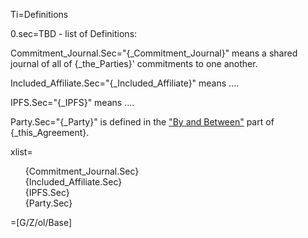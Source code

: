 Ti=Definitions

0.sec=TBD - list of Definitions:

Commitment_Journal.Sec="{_Commitment_Journal}" means a shared journal of all of {_the_Parties}' commitments to one another.

Included_Affiliate.Sec="{_Included_Affiliate}" means ....

IPFS.Sec="{_IPFS}" means ....

Party.Sec="{_Party}" is defined in the <a href="#Among.Def.sec" class="xref">"By and Between"</a> part of {_this_Agreement}.

xlist=<ul type="none"><li>{Commitment_Journal.Sec}<li>{Included_Affiliate.Sec}<li>{IPFS.Sec}<li>{Party.Sec}</ul>

=[G/Z/ol/Base]
